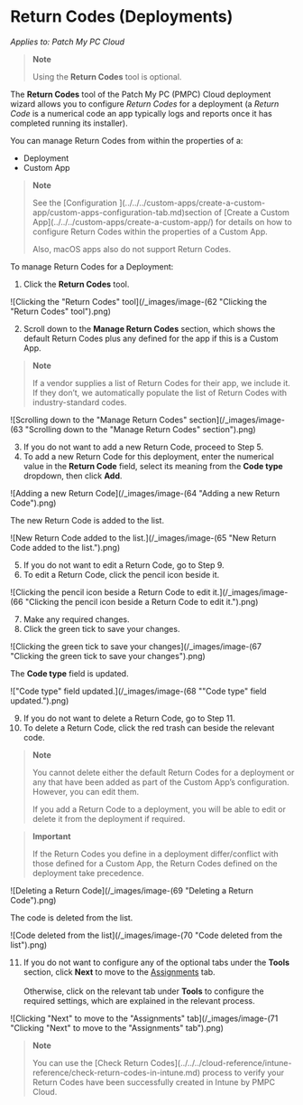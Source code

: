 # Return Codes (Deployments)

_Applies to: Patch My PC Cloud_

> **Note**
>
> Using the **Return Codes** tool is optional.

The **Return Codes** tool of the Patch My PC (PMPC) Cloud deployment wizard allows you to configure _Return Codes_ for a deployment (a _Return Code_ is a numerical code an app typically logs and reports once it has completed running its installer).

You can manage Return Codes from within the properties of a:

* Deployment
* Custom App

> **Note**
>
> See the \[Configuration ]\(../../../custom-apps/create-a-custom-app/custom-apps-configuration-tab.md)section of \[Create a Custom App]\(../../../custom-apps/create-a-custom-app/) for details on how to configure Return Codes within the properties of a Custom App.
>
> Also, macOS apps also do not support Return Codes.

To manage Return Codes for a Deployment:

1. Click the **Return Codes** tool.

![Clicking the "Return Codes" tool](/_images/image-(62 "Clicking the \"Return Codes\" tool").png)

2. Scroll down to the **Manage Return Codes** section, which shows the default Return Codes plus any defined for the app if this is a Custom App.

> **Note**
>
> If a vendor supplies a list of Return Codes for their app, we include it. If they don’t, we automatically populate the list of Return Codes with industry-standard codes.

![Scrolling down to the "Manage Return Codes" section](/_images/image-(63 "Scrolling down to the \"Manage Return Codes\" section").png)

3. If you do not want to add a new Return Code, proceed to Step 5.
4. To add a new Return Code for this deployment, enter the numerical value in the **Return Code** field, select its meaning from the **Code type** dropdown, then click **Add**.

![Adding a new Return Code](/_images/image-(64 "Adding a new Return Code").png)

The new Return Code is added to the list.

![New Return Code added to the list.](/_images/image-(65 "New Return Code added to the list.").png)

5. If you do not want to edit a Return Code, go to Step 9.
6. To edit a Return Code, click the pencil icon beside it.

![Clicking the pencil icon beside a Return Code to edit it.](/_images/image-(66 "Clicking the pencil icon beside a Return Code to edit it.").png)

7. Make any required changes.
8. Click the green tick to save your changes.

![Clicking the green tick to save your changes](/_images/image-(67 "Clicking the green tick to save your changes").png)

The **Code type** field is updated.

!["Code type" field updated.](/_images/image-(68 "\"Code type\" field updated.").png)

9. If you do not want to delete a Return Code, go to Step 11.
10. To delete a Return Code, click the red trash can beside the relevant code.

> **Note**
>
> You cannot delete either the default Return Codes for a deployment or any that have been added as part of the Custom App’s configuration. However, you can edit them.
>
> If you add a Return Code to a deployment, you will be able to edit or delete it from the deployment if required.

> **Important**
>
> If the Return Codes you define in a deployment differ/conflict with those defined for a Custom App, the Return Codes defined on the deployment take precedence.

![Deleting a Return Code](/_images/image-(69 "Deleting a Return Code").png)

The code is deleted from the list.

![Code deleted from the list](/_images/image-(70 "Code deleted from the list").png)

11. If you do not want to configure any of the optional tabs under the **Tools** section, click **Next** to move to the [Assignments](../cloud-assignments-deployment-tab.md) tab.\
    \
    Otherwise, click on the relevant tab under **Tools** to configure the required settings, which are explained in the relevant process.

![Clicking "Next" to move to the "Assignments" tab](/_images/image-(71 "Clicking \"Next\" to move to the \"Assignments\" tab").png)

> **Note**
>
> You can use the \[Check Return Codes]\(../../../cloud-reference/intune-reference/check-return-codes-in-intune.md) process to verify your Return Codes have been successfully created in Intune by PMPC Cloud.